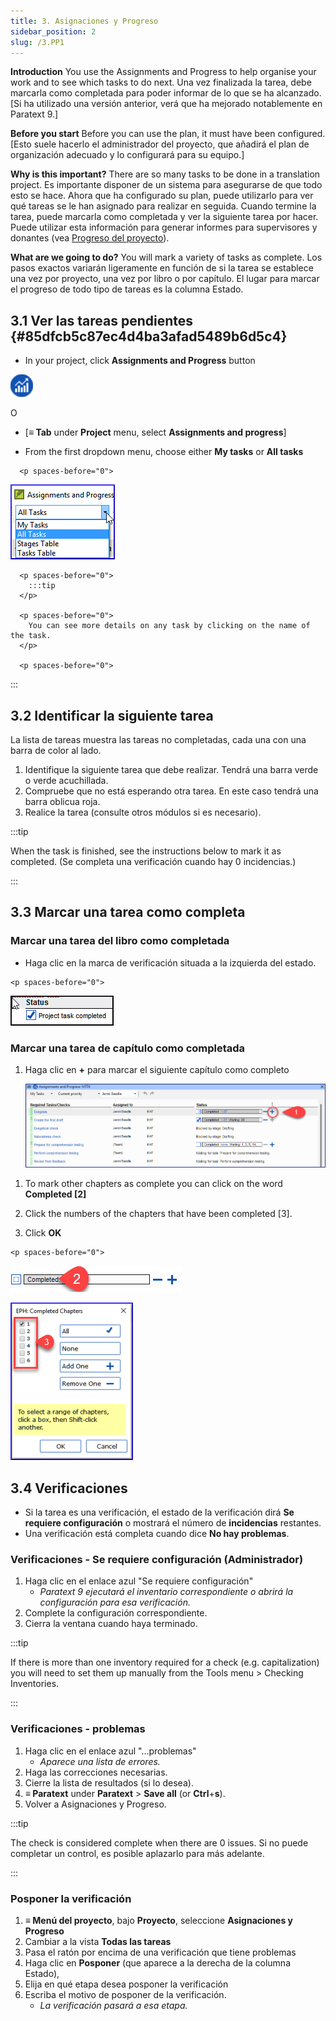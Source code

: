 ```yaml
---
title: 3. Asignaciones y Progreso
sidebar_position: 2
slug: /3.PP1
---
```




**Introduction**  You use the Assignments and Progress to help organise your work and to see which tasks to do next. Una vez finalizada la tarea, debe marcarla como completada para poder informar de lo que se ha alcanzado. [Si ha utilizado una versión anterior, verá que ha mejorado notablemente en Paratext 9.]


**Before you start**  Before you can use the plan, it must have been configured. [Esto suele hacerlo el administrador del proyecto, que añadirá el plan de organización adecuado y lo configurará para su equipo.]


**Why is this important?**  There are so many tasks to be done in a translation project. Es importante disponer de un sistema para asegurarse de que todo esto se hace. Ahora que ha configurado su plan, puede utilizarlo para ver qué tareas se le han asignado para realizar en seguida. Cuando termine la tarea, puede marcarla como completada y ver la siguiente tarea por hacer. Puede utilizar esta información para generar informes para supervisores y donantes (vea [Progreso del proyecto](https://manual.paratext.org/Training-Manual/Stage-1/PP2)).


**What are we going to do?**  You will mark a variety of tasks as complete. Los pasos exactos variarán ligeramente en función de si la tarea se establece una vez por proyecto, una vez por libro o por capítulo. El lugar para marcar el progreso de todo tipo de tareas es la columna Estado.


## 3.1 Ver las tareas pendientes {#85dfcb5c87ec4d4ba3afad5489b6d5c4}


<div class='notion-row'>
<div class='notion-column' style={{width: 'calc((100% - (min(32px, 4vw) * 1)) * 0.5)'}}>

- In your project, click **Assignments and Progress** button

</div><div className='notion-spacer' >
  </p> 
  
  <p spaces-before="0">
    

<div class='notion-column' style={{width: 'calc((100% - (min(32px, 4vw) * 1)) * 0.5)'}}>

![](/notion_imgs/861894244.png)

</div>    
    <div className='notion-spacer' >
    </div>
  </p>
  
  <p spaces-before="0">
    O
  </p>
  
  <ul>
    <li>
      [<strong x-id="1">≡ Tab</strong> under  <strong x-id="1">Project</strong>  menu, select <strong x-id="1">Assignments and progress</strong>]
    </li>
  </ul>
  
  <p spaces-before="0">

<div class='notion-row'>
<div class='notion-column' style={{width: 'calc((100% - (min(32px, 4vw) * 1)) * 0.5)'}}>

- From the first dropdown menu, choose either **My tasks** or **All tasks**

</div>    
    <div className='notion-spacer' >
      </p> 
      
      <p spaces-before="0">
        

<div class='notion-column' style={{width: 'calc((100% - (min(32px, 4vw) * 1)) * 0.5)'}}>

![](/notion_imgs/1194388438.png)

</div>        
        <div className='notion-spacer' >
        </div>
      </p>
      
      <p spaces-before="0">
        :::tip
      </p>
      
      <p spaces-before="0">
        You can see more details on any task by clicking on the name of the task.
      </p>
      
      <p spaces-before="0">

:::
      </p>




<h2 id="11b807d65f9a45c8a9da4cd5f798fdb2" spaces-before="0">
  3.2 Identificar la siguiente tarea
</h2>

<p spaces-before="0">
  La lista de tareas muestra las tareas no completadas, cada una con una barra de color al lado.
</p>

<ol start="1">
  <li>
    Identifique la siguiente tarea que debe realizar. Tendrá una barra verde o verde acuchillada.
  </li>
  
  <li>
    Compruebe que no está esperando otra tarea. En este caso tendrá una barra oblicua roja.
  </li>
  
  <li>
    Realice la tarea (consulte otros módulos si es necesario).
  </li>
</ol>

<p spaces-before="0">
  :::tip
</p>

<p spaces-before="0">
  When the task is finished, see the instructions below to mark it as completed. (Se completa una verificación cuando hay 0 incidencias.)
</p>

<p spaces-before="0">

:::
</p>




<h2 id="1e10472de6644e289a8dfb9d8ccde488" spaces-before="0">
  3.3 Marcar una tarea como completa
</h2>


<h3 id="03059c2408d64c30baf38c460e0813ff" spaces-before="0">
  Marcar una tarea del libro como completada
</h3>

<p spaces-before="0">


<div class='notion-row'>
<div class='notion-column' style={{width: 'calc((100% - (min(32px, 4vw) * 1)) * 0.5)'}}>

- Haga clic en la marca de verificación situada a la izquierda del estado.

</div>  
  <div className='notion-spacer' >
    </p> 
    
    <p spaces-before="0">
      

<div class='notion-column' style={{width: 'calc((100% - (min(32px, 4vw) * 1)) * 0.49999999999999994)'}}>

![](/notion_imgs/954238022.png)

</div>      
      <div className='notion-spacer' >
      </div>
    </p>


<h3 id="dabedb60bf4143888eb08c8f457c7598" spaces-before="0">
  Marcar una tarea de capítulo como completada
</h3>

<ol start="1">
  <li>
    <p spaces-before="0">
      Haga clic en <strong x-id="1">+</strong> para marcar el siguiente capítulo como completo
    </p>
    <p spaces-before="4">
      <img src="/notion_imgs/498799590.png" alt="" />
    </p>
  </li>
</ol>

<p spaces-before="0">


<div class='notion-row'>
<div class='notion-column' style={{width: 'calc((100% - (min(32px, 4vw) * 1)) * 0.5625)'}}>

1. To mark other chapters as complete you can click on the word **Completed [2]**

1. Click the numbers of the chapters that have been completed [3].

1. Click **OK**

</div>  
  <div className='notion-spacer' >
    </p> 
    
    <p spaces-before="0">
      

<div class='notion-column' style={{width: 'calc((100% - (min(32px, 4vw) * 1)) * 0.4375)'}}>

![](/notion_imgs/57914603.png)

![](/notion_imgs/2100928914.png)

</div>      
      <div className='notion-spacer' >
      </div>
    </p>


<h2 id="3aa5683d6c7e41f588d4b15d4c498689" spaces-before="0">
  3.4 Verificaciones
</h2>

<ul>
  <li>
    Si la tarea es una verificación, el estado de la verificación dirá <strong x-id="1">Se requiere configuración</strong> o mostrará el número de <strong x-id="1">incidencias</strong> restantes.
  </li>
  <li>
    Una verificación está completa cuando dice <strong x-id="1">No hay problemas</strong>.
  </li>
</ul>

<h3 id="cf9cddb209dd432c92295e5baed75ecc" spaces-before="0">
  Verificaciones - Se requiere configuración (Administrador)
</h3>

<ol start="1">
  <li>
    Haga clic en el enlace azul "Se requiere configuración" <ul>
      <li>
        <em x-id="4">Paratext 9 ejecutará el inventario correspondiente o abrirá la configuración para esa verificación.</em>
      </li>
    </ul>
  </li>
  
  <li>
    Complete la configuración correspondiente.
  </li>
  
  <li>
    Cierra la ventana cuando haya terminado.
  </li>
</ol>

<p spaces-before="0">
  :::tip
</p>

<p spaces-before="0">
  If there is more than one inventory required for a check (e.g. capitalization) you will need to set them up manually from the Tools menu &gt; Checking Inventories.
</p>

<p spaces-before="0">

:::
</p>




<h3 id="86edf92b36dd43a7af95a16dcf743313" spaces-before="0">
  Verificaciones - problemas
</h3>

<ol start="1">
  <li>
    Haga clic en el enlace azul "…problemas" <ul>
      <li>
        <em x-id="4">Aparece una lista de errores.</em>
      </li>
    </ul>
  </li>
  
  <li>
    Haga las correcciones necesarias.
  </li>
  
  <li>
    Cierre la lista de resultados (si lo desea).
  </li>
  
  <li>
    <strong x-id="1">≡ Paratext</strong> under <strong x-id="1">Paratext</strong> &gt; <strong x-id="1">Save all</strong> (or <strong x-id="1">Ctrl</strong>+<strong x-id="1">s</strong>).
  </li>
  
  <li>
    Volver a Asignaciones y Progreso.
  </li>
</ol>

<p spaces-before="0">
  :::tip
</p>

<p spaces-before="0">
  The check is considered complete when there are 0 issues. Si no puede completar un control, es posible aplazarlo para más adelante.
</p>

<p spaces-before="0">

:::
</p>




<h3 id="110391bc0b9647129c47c1ccdebf2ac4" spaces-before="0">
  Posponer la verificación
</h3>

<ol start="1">
  <li>
    <strong x-id="1">≡ Menú del proyecto</strong>, bajo <strong x-id="1">Proyecto</strong>, seleccione <strong x-id="1">Asignaciones y Progreso</strong>
  </li>
  
  <li>
    Cambiar a la vista <strong x-id="1">Todas las tareas</strong>
  </li>
  
  <li>
    Pasa el ratón por encima de una verificación que tiene problemas
  </li>
  
  <li>
    Haga clic en <strong x-id="1">Posponer</strong> (que aparece a la derecha de la columna Estado),
  </li>
  
  <li>
    Elija en qué etapa desea posponer la verificación
  </li>
  
  <li>
    Escriba el motivo de posponer de la verificación. <ul>
      <li>
        <em x-id="4">La verificación pasará a esa etapa.</em>
      </li>
    </ul>
  </li>
</ol>
